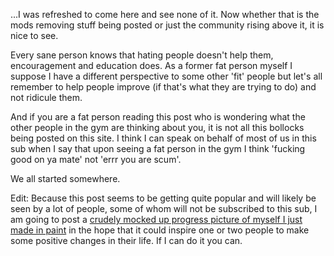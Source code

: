 ...I was refreshed to come here and see none of it.  Now whether that is the mods removing stuff being posted or just the community rising above it, it is nice to see.

Every sane person knows that hating people doesn't help them, encouragement and education does.  As a former fat person myself I suppose I have a different perspective to some other 'fit' people but let's all remember to help people improve (if that's what they are trying to do) and not ridicule them.  

And if you are a fat person reading this post who is wondering what the other people in the gym are thinking about you, it is not all this bollocks being posted on this site. I think I can speak on behalf of most of us in this sub when I say that upon seeing a fat person in the gym I think 'fucking good on ya mate' not 'errr you are scum'.

We all started somewhere.

Edit: Because this post seems to be getting quite popular and will likely be seen by a lot of people, some of whom will not be subscribed to this sub, I am going to post a [crudely mocked up progress picture of myself I just made in paint](http://i.imgur.com/kHAd14F.jpg) in the hope that it could inspire one or two people to make some positive changes in their life. If I can do it you can.